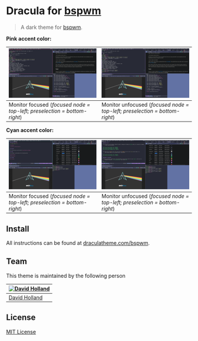 # Dracula for [bspwm](https://github.com/baskerville/bspwm)

> A dark theme for [bspwm](https://github.com/baskerville/bspwm).

**Pink accent color:**

![Screenshot](./screenshot.png "Monitor focused - Pink focus") | ![Screenshot unfocused monitor](./screenshot_unfocused_monitor.png "Monitor unfocused - Pink focus")
--- | ---
Monitor focused (_focused node = top-left; preselection = bottom-right_) | Monitor unfocused (_focused node = top-left; preselection = bottom-right_)

**Cyan accent color:**

![Screenshot cyan](./screenshot_cyan.png "Monitor focused - Cyan focus") | ![Screenshot cyan unfocused monitor](./screenshot_cyan_unfocused_monitor.png "Monitor unfocused - Cyan focus")
--- | ---
Monitor focused (_focused node = top-left; preselection = bottom-right_) | Monitor unfocused (_focused node = top-left; preselection = bottom-right_)

## Install

All instructions can be found at [draculatheme.com/bspwm](https://draculatheme.com/bspwm).

## Team

This theme is maintained by the following person

[![David Holland](https://avatars1.githubusercontent.com/u/15948716?s=70&v=3)](https://github.com/dustvoice) |
--- |
[David Holland](https://github.com/nesl247) |

## License

[MIT License](./LICENSE)
